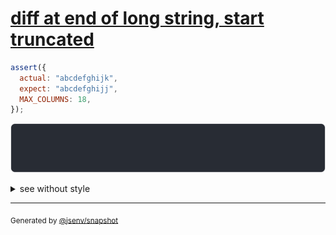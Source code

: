 # [diff at end of long string, start truncated](../../string.test.js#L101)

```js
assert({
  actual: "abcdefghijk",
  expect: "abcdefghijj",
  MAX_COLUMNS: 18,
});
```

![img](throw.svg)

<details>
  <summary>see without style</summary>

```console
AssertionError: actual and expect are different

actual: …"efghijk"
expect: …"efghijj"
```

</details>

---

<sub>
  Generated by <a href="https://github.com/jsenv/core/tree/main/packages/independent/snapshot">@jsenv/snapshot</a>
</sub>